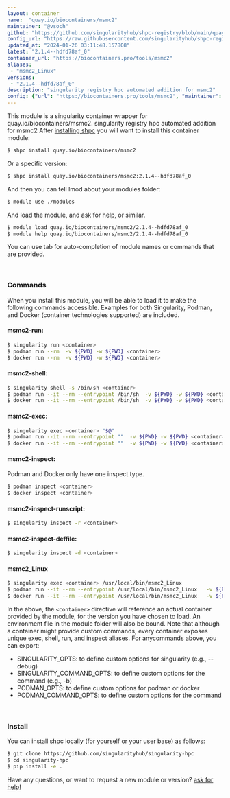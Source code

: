 ```yaml
---
layout: container
name:  "quay.io/biocontainers/msmc2"
maintainer: "@vsoch"
github: "https://github.com/singularityhub/shpc-registry/blob/main/quay.io/biocontainers/msmc2/container.yaml"
config_url: "https://raw.githubusercontent.com/singularityhub/shpc-registry/main/quay.io/biocontainers/msmc2/container.yaml"
updated_at: "2024-01-26 03:11:48.157808"
latest: "2.1.4--hdfd78af_0"
container_url: "https://biocontainers.pro/tools/msmc2"
aliases:
 - "msmc2_Linux"
versions:
 - "2.1.4--hdfd78af_0"
description: "singularity registry hpc automated addition for msmc2"
config: {"url": "https://biocontainers.pro/tools/msmc2", "maintainer": "@vsoch", "description": "singularity registry hpc automated addition for msmc2", "latest": {"2.1.4--hdfd78af_0": "sha256:b0b71fa1586514f96a53a74aebad634513e624e89b503370525f95a8f0cd175c"}, "tags": {"2.1.4--hdfd78af_0": "sha256:b0b71fa1586514f96a53a74aebad634513e624e89b503370525f95a8f0cd175c"}, "docker": "quay.io/biocontainers/msmc2", "aliases": {"msmc2_Linux": "/usr/local/bin/msmc2_Linux"}}
---
```


This module is a singularity container wrapper for quay.io/biocontainers/msmc2.
singularity registry hpc automated addition for msmc2
After [installing shpc](#install) you will want to install this container module:


```bash
$ shpc install quay.io/biocontainers/msmc2
```

Or a specific version:

```bash
$ shpc install quay.io/biocontainers/msmc2:2.1.4--hdfd78af_0
```

And then you can tell lmod about your modules folder:

```bash
$ module use ./modules
```

And load the module, and ask for help, or similar.

```bash
$ module load quay.io/biocontainers/msmc2/2.1.4--hdfd78af_0
$ module help quay.io/biocontainers/msmc2/2.1.4--hdfd78af_0
```

You can use tab for auto-completion of module names or commands that are provided.

<br>

### Commands

When you install this module, you will be able to load it to make the following commands accessible.
Examples for both Singularity, Podman, and Docker (container technologies supported) are included.

#### msmc2-run:

```bash
$ singularity run <container>
$ podman run --rm  -v ${PWD} -w ${PWD} <container>
$ docker run --rm  -v ${PWD} -w ${PWD} <container>
```

#### msmc2-shell:

```bash
$ singularity shell -s /bin/sh <container>
$ podman run --it --rm --entrypoint /bin/sh  -v ${PWD} -w ${PWD} <container>
$ docker run --it --rm --entrypoint /bin/sh  -v ${PWD} -w ${PWD} <container>
```

#### msmc2-exec:

```bash
$ singularity exec <container> "$@"
$ podman run --it --rm --entrypoint ""  -v ${PWD} -w ${PWD} <container> "$@"
$ docker run --it --rm --entrypoint ""  -v ${PWD} -w ${PWD} <container> "$@"
```

#### msmc2-inspect:

Podman and Docker only have one inspect type.

```bash
$ podman inspect <container>
$ docker inspect <container>
```

#### msmc2-inspect-runscript:

```bash
$ singularity inspect -r <container>
```

#### msmc2-inspect-deffile:

```bash
$ singularity inspect -d <container>
```


#### msmc2_Linux

```bash
$ singularity exec <container> /usr/local/bin/msmc2_Linux
$ podman run --it --rm --entrypoint /usr/local/bin/msmc2_Linux   -v ${PWD} -w ${PWD} <container> -c " $@"
$ docker run --it --rm --entrypoint /usr/local/bin/msmc2_Linux   -v ${PWD} -w ${PWD} <container> -c " $@"
```



In the above, the `<container>` directive will reference an actual container provided
by the module, for the version you have chosen to load. An environment file in the
module folder will also be bound. Note that although a container
might provide custom commands, every container exposes unique exec, shell, run, and
inspect aliases. For anycommands above, you can export:

 - SINGULARITY_OPTS: to define custom options for singularity (e.g., --debug)
 - SINGULARITY_COMMAND_OPTS: to define custom options for the command (e.g., -b)
 - PODMAN_OPTS: to define custom options for podman or docker
 - PODMAN_COMMAND_OPTS: to define custom options for the command

<br>

### Install

You can install shpc locally (for yourself or your user base) as follows:

```bash
$ git clone https://github.com/singularityhub/singularity-hpc
$ cd singularity-hpc
$ pip install -e .
```

Have any questions, or want to request a new module or version? [ask for help!](https://github.com/singularityhub/singularity-hpc/issues)